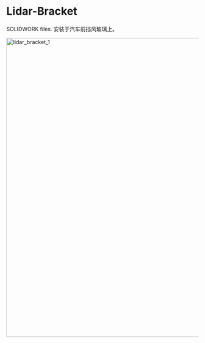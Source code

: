 # Lidar-Bracket
SOLIDWORK files.
安装于汽车前挡风玻璃上。

<img width="781" alt="lidar_bracket_1" src="https://user-images.githubusercontent.com/60951105/183939246-a5239a92-0b13-48c7-8dda-da9ae544bc54.png">
